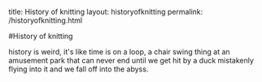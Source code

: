title: History of knitting
layout: historyofknitting
permalink: /historyofknitting.html

#History of knitting

history is weird, it's like time is on a loop, a chair swing thing at an amusement park that can never end until we get hit by a duck mistakenly flying into it and we fall off into the abyss. 
